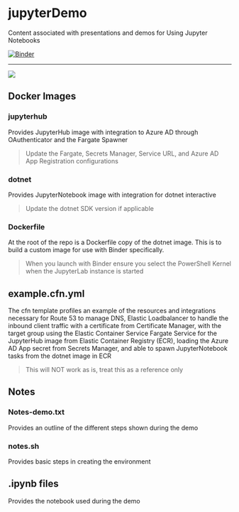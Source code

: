 # jupyterDemo
Content associated with presentations and demos for Using Jupyter Notebooks

[![Binder](https://mybinder.org/badge_logo.svg)](https://mybinder.org/v2/gh/Snozzberries/jupyterDemo/HEAD)

--------------

![](https://github.com/Snozzberries/jupyterDemo/blob/main/demo.gif)

## Docker Images

### jupyterhub

Provides JupyterHub image with integration to Azure AD through OAuthenticator and the Fargate Spawner

> Update the Fargate, Secrets Manager, Service URL, and Azure AD App Registration configurations

### dotnet

Provides JupyterNotebook image with integration for dotnet interactive

> Update the dotnet SDK version if applicable

### Dockerfile

At the root of the repo is a Dockerfile copy of the dotnet image. This is to build a custom image for use with Binder specifically.

> When you launch with Binder ensure you select the PowerShell Kernel when the JupyterLab instance is started

## example.cfn.yml

The cfn template profiles an example of the resources and integrations necessary for Route 53 to manage DNS, Elastic Loadbalancer to handle the inbound client traffic with a certificate from Certificate Manager, with the target group using the Elastic Container Service Fargate Service for the JupyterHub image from Elastic Container Registry (ECR), loading the Azure AD App secret from Secrets Manager, and able to spawn JupyterNotebook tasks from the dotnet image in ECR

> This will NOT work as is, treat this as a reference only

## Notes

### Notes-demo.txt

Provides an outline of the different steps shown during the demo

### notes.sh

Provides basic steps in creating the environment

## .ipynb files

Provides the notebook used during the demo
